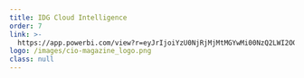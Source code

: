 ```yaml
---
title: IDG Cloud Intelligence
order: 7
link: >-
  https://app.powerbi.com/view?r=eyJrIjoiYzU0NjRjMjMtMGYwMi00NzQ2LWI2OGEtYTYwNDhiODcwYmY4IiwidCI6Ijk0MjYwZjAzLTA3OTMtNDg0YS05MWNmLWJlYmU1ODQzMTliYyIsImMiOjEwfQ%3D%3D
logo: /images/cio-magazine_logo.png
class: null
---
```



